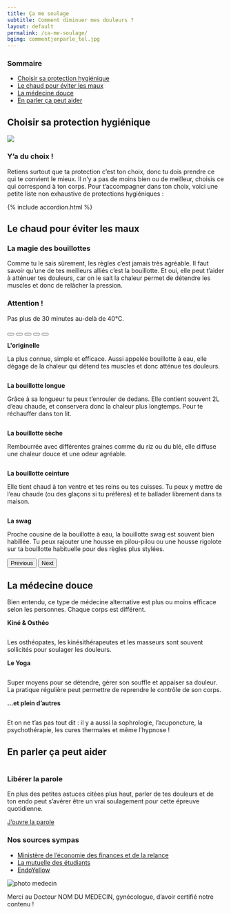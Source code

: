 ```yaml
---
title: Ça me soulage
subtitle: Comment diminuer mes douleurs ?
layout: default
permalink: /ca-me-soulage/
bgimg: commentjenparle_tel.jpg
---
```

<section class="sources section">
    <div class="container">
        <div class="row">
            <h3>Sommaire</h3>
            <ul class="d-flex flex-column justify-content-lg-between flex-lg-row">
                <li><a href="#sect1">Choisir sa protection hygiénique</a></li>
                <li><a href="#sect2">Le chaud pour éviter les maux</a></li>
                <li><a href="#sect3">La médecine douce</a></li>
                <li><a href="#sect4">En parler ça peut aider</a></li>
            </ul>
        </div>
    </div>
</section>

<section id="sect1" class="section">
    <div class="container">
        <h2><span>Choisir sa protection hygiénique</span></h2>
        <div class="row d-flex justify-content-lg-between">
            <img class="col-lg-6" src="/assets/images/Fausse_image.jpg">
            <div class="col-lg-5 d-flex justify-content-center flex-column">
                <h3>Y’a du choix !</h3>
                <p>Retiens surtout que ta protection c’est ton choix, donc tu dois prendre ce qui te convient le mieux. Il n’y a pas de moins bien ou de meilleur, choisis ce qui correspond à ton corps. Pour t’accompagner dans ton choix, voici une petite liste non exhaustive de protections hygiéniques :</p>
            </div>
        </div>
         {% include accordion.html %}
    </div>
</section>

<section id="sect2" class="section">
    <div class="container">
        <h2><span>Le chaud pour éviter les maux</span></h2>
        <div class="row d-flex justify-content-lg-between">
            <div class="col-lg-5 d-flex justify-content-center flex-column">
                <div class="mb-72">
                    <h3>La magie des bouillottes </h3>
                    <p>Comme tu le sais sûrement, les règles c’est jamais très agréable. Il faut savoir qu’une de tes meilleurs alliés c’est la bouillotte. Et oui, elle peut t’aider à atténuer tes douleurs, car on le sait la chaleur permet de détendre les muscles et donc de relâcher la pression. </p>
                </div>
                <h3>Attention !</h3>
                <p>Pas plus de 30 minutes au-delà de 40°C.</p>
            </div>
            <div class="col-lg-5 d-flex justify-content-center flex-column">
                <div id="carouselExampleIndicators" class="carousel slide" data-bs-ride="carousel" data-bs-interval="false">
                    <div class="carousel-indicators">
                        <button type="button" data-bs-target="#carouselExampleIndicators" data-bs-slide-to="0" class="active" aria-current="true" aria-label="Slide 1"></button>
                        <button type="button" data-bs-target="#carouselExampleIndicators" data-bs-slide-to="1" aria-label="Slide 2"></button>
                        <button type="button" data-bs-target="#carouselExampleIndicators" data-bs-slide-to="2" aria-label="Slide 3"></button>
                        <button type="button" data-bs-target="#carouselExampleIndicators" data-bs-slide-to="3" aria-label="Slide 4"></button>
                        <button type="button" data-bs-target="#carouselExampleIndicators" data-bs-slide-to="4" aria-label="Slide 5"></button>
                    </div>
                    <div class="carousel-inner">
                        <div class="carousel-item active">
                            <img src="/assets/images/Fausse_image.jpg" class="d-block w-100" alt="">
                            <div class="carousel-caption d-none d-md-block">
                                <p><b>L'originelle</b></p>
                                <p>La plus connue, simple et efficace. Aussi appelée bouillotte à eau, elle dégage de la chaleur qui détend tes muscles et donc atténue tes douleurs.</p>
                            </div>
                        </div>
                        <div class="carousel-item">
                            <img src="/assets/images/soutien_homepage.png" class="d-block w-100" alt="">
                            <div class="carousel-caption d-none d-md-block">
                                <p><b>La bouillotte longue</b></p>
                                <p>Grâce à sa longueur tu peux t’enrouler de dedans. Elle contient souvent 2L d’eau chaude, et conservera donc la chaleur plus longtemps. Pour te réchauffer dans ton lit.</p>
                            </div>
                        </div>
                        <div class="carousel-item">
                            <img src="/assets/images/soutien_homepage.png" class="d-block w-100" alt="">
                            <div class="carousel-caption d-none d-md-block">
                                <p><b>La bouillotte sèche</b></p>
                                <p>Rembourrée avec différentes graines comme du riz ou du blé, elle diffuse une chaleur douce et une odeur agréable.</p>
                            </div>
                        </div>
                        <div class="carousel-item">
                            <img src="/assets/images/soutien_homepage.png" class="d-block w-100" alt="">
                            <div class="carousel-caption d-none d-md-block">
                                <p><b>La bouillotte ceinture</b></p>
                                <p>Elle tient chaud à ton ventre et tes reins ou tes cuisses. Tu peux y mettre de l’eau chaude (ou des glaçons si tu préfères) et te ballader librement dans ta maison.</p>
                            </div>
                        </div>
                        <div class="carousel-item">
                            <img src="/assets/images/soutien_homepage.png" class="d-block w-100" alt="">
                            <div class="carousel-caption d-none d-md-block">
                                <p><b>La swag</b></p>
                                <p>Proche cousine de la bouillotte à eau, la bouillotte swag est souvent bien habillée. Tu peux rajouter une housse en pilou-pilou ou une housse rigolote sur ta bouillotte habituelle pour des règles plus stylées.</p>
                            </div>
                        </div>
                    </div>
                    <button class="carousel-control-prev" type="button" data-bs-target="#carouselExampleIndicators" data-bs-slide="prev">
                        <span class="carousel-control-prev-icon" aria-hidden="true"></span>
                        <span class="visually-hidden">Previous</span>
                    </button>
                    <button class="carousel-control-next" type="button" data-bs-target="#carouselExampleIndicators" data-bs-slide="next">
                        <span class="carousel-control-next-icon" aria-hidden="true"></span>
                        <span class="visually-hidden">Next</span>
                    </button>
                </div>
            </div>
        </div>
    </div>
</section>


<section id="sect3" class="section">
    <div class="container">
        <div class="mb-72">
            <h2 class="mb-56"><span>La médecine douce</span></h2>
            <p>Bien entendu, ce type de médecine alternative est plus ou moins efficace selon les personnes. Chaque corps est différent.</p>
        </div>
        <div class="row">
            <div class="col-lg-4 d-flex flex-column align-items-center">
                <p><b>Kiné & Osthéo</b></p>
                <img src="/assets/images/soutien_homepage.png" class="d-block w-100 mb-4" alt="">
                <p>Les osthéopates, les kinésithérapeutes et les masseurs sont souvent sollicités pour soulager les douleurs.</p>
            </div>
            <div class="col-lg-4  d-flex flex-column align-items-center">
                <p><b>Le Yoga</b></p>
                <img src="/assets/images/soutien_homepage.png" class="d-block w-100 mb-4" alt="">
                <p>Super moyens pour se détendre, gérer son souffle et appaiser sa douleur. La pratique régulière peut permettre de reprendre le contrôle de son corps.</p>
            </div>
            <div class="col-lg-4  d-flex flex-column align-items-center">
                <p><b>...et plein d’autres</b></p>
                <img src="/assets/images/soutien_homepage.png" class="d-block w-100 mb-4" alt="">
                <p>Et on ne t’as pas tout dit : il y a aussi la sophrologie, l’acuponcture, la psychothérapie, les cures thermales et même l’hypnose !</p>
            </div>
        </div>
    </div>
</section>

<section id="sect4" class="section">
    <div class="container">
        <h2 class="mb-56"><span>En parler ça peut aider</span></h2>
        <div class="row d-flex justify-content-between mb-72">
            <div class="col-12 col-lg-6 mb-4 mb-lg-0">
                <img class="w-100" src="{{ "/assets/images/interrogation_homepage.jpg" | relative_url }}" alt="">
            </div>
            <div class="col-12 col-lg-5 d-flex justify-content-center align-items-start flex-column ">
                <h3 class="titre_sommaire_accueil">Libérer la parole</h3>
                <p class="card-text">En plus des petites astuces citées plus haut, parler de tes douleurs et de ton endo peut s’avérer être un vrai soulagement pour cette épreuve quotidienne.</p>
                <a href="/que-m-arrive-t-il/" class="btn btn-primary">J’ouvre la parole</a>
            </div>
        </div>
    </div>
</section>

<section class="sources">
    <div class="container">
        <div class="row">
            <h3>Nos sources sympas</h3>
            <ul class="d-flex flex-column justify-content-lg-between flex-lg-row">
                <li><a href="https://www.economie.gouv.fr/dgccrf/Publications/Vie-pratique/Fiches-pratiques/produits-dhygiene-feminine-serviettes-tampons-et-coupes-menstruelles">Ministère de l’économie des finances et de la relance</a></li>
                <li><a href="https://www.lmde.fr/prevention/bien-etre/protections-hygieniques">La mutuelle des étudiants</a></li>
                <li><a href="https://endoyellow.com/">EndoYellow</a></li>
            </ul>
            <div class="d-flex align-items-center">
                <img src="/assets/images/le-petit-chaperon-rouge.png" alt="photo medecin" class="">
                <p class="my-0">Merci au Docteur NOM DU MEDECIN, gynécologue, d’avoir certifié notre contenu !</p>
            </div>
        </div>
    </div>
</section>


